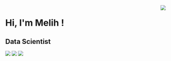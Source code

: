 <img align='right' src="https://github-readme-stats.vercel.app/api?username=meliihsarii&show_icons=true&theme=vue">

# Hi, I'm Melih !
## Data Scientist

[![](https://img.shields.io/badge/linkedin-%230077B5.svg?&style=for-the-badge&logo=linkedin&logoColor=white)](https://www.linkedin.com/in/meliihsari/)
[![](https://img.shields.io/badge/medium-%2312100E.svg?&style=for-the-badge&logo=medium&logoColor=white)](https://medium.com/@melihsari)
[![](https://img.shields.io/badge/instagram-%23E4405F.svg?&style=for-the-badge&logo=instagram&logoColor=white)](https://instagram.com/sariimeliih)

